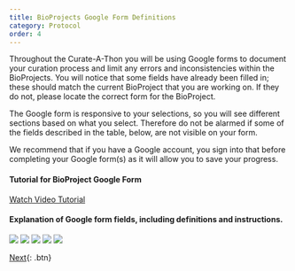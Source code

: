 ```yaml
---
title: BioProjects Google Form Definitions
category: Protocol
order: 4
---
```


Throughout the Curate-A-Thon you will be using Google forms to document your curation process and limit any errors and inconsistencies within the BioProjects. You will notice that some fields have already been filled in; these should match the current BioProject that you are working on. If they do not, please locate the correct form for the BioProject.

The Google form is responsive to your selections, so you will see different sections based on what you select. Therefore do not be alarmed if some of the fields described in the table, below, are not visible on your form.

We recommend that if you have a Google account, you sign into that before completing your Google form(s) as it will allow you to save your progress.

#### Tutorial for BioProject Google Form
[Watch Video Tutorial](https://psu.mediaspace.kaltura.com/media/GEODE+Curate-A-ThonA+BioProject+Google+Form/1_7ifvwfrr)



#### Explanation of Google form fields, including definitions and instructions.

![](https://bdezray.github.io/Geode-Curate-A-Thon/images/BioProjectGoogleForm_1.png)
![](https://bdezray.github.io/Geode-Curate-A-Thon/images/BioProjectGoogleForm_2.png)
![](https://bdezray.github.io/Geode-Curate-A-Thon/images/BioProjectGoogleForm_3.png)
![](https://bdezray.github.io/Geode-Curate-A-Thon/images/BioProjectGoogleForm_4.png)
![](https://bdezray.github.io/Geode-Curate-A-Thon/images/BioProjectGoogleForm_5.png)


[Next](https://bdezray.github.io/Geode-Curate-A-Thon/Protocol/Frequently%20Asked%20Questions%20(FAQ)/){: .btn}
